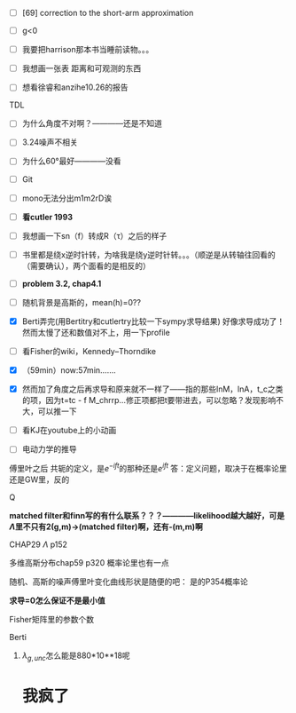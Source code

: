 - [ ] [69] correction to the short-arm approximation
- [ ] g<0
- [ ] 我要把harrison那本书当睡前读物。。。
- [ ] 我想画一张表 距离和可观测的东西
- [ ] 想看徐睿和anzihe10.26的报告





TDL

- [ ] 为什么角度不对啊？————还是不知道

- [ ] 3.24噪声不相关

- [ ] 为什么60°最好————没看

- [ ] Git

- [ ] mono无法分出m1m2rD诶

- [ ] **看cutler 1993**

- [ ] 我想画一下sn（f）转成R（τ）之后的样子

- [ ] 书里都是绕x逆时针转，为啥我是绕y逆时针转。。。（顺逆是从转轴往回看的（需要确认），两个面看的是相反的）

- [ ] **problem 3.2, chap4.1**

- [ ] 随机背景是高斯的，mean(h)=0??

- [x] Berti弄完(用Bertitry和cutlertry比较一下sympy求导结果) 好像求导成功了！然而太慢了还和数值对不上，用一下profile

- [ ] 看Fisher的wiki，Kennedy–Thorndike

- [x] （59min）now:57min…….

- [x] 然而加了角度之后再求导和原来就不一样了——指的那些lnM，lnA，t_c之类的项，因为t=tc - f M_chrrp…修正项都把t要带进去，可以忽略？发现影响不大，可以推一下

- [ ] 看KJ在youtube上的小动画

- [ ] 电动力学的推导

  



傅里叶之后 共轭的定义，是$e^{-ift}$的那种还是$e^{ift}$  答：定义问题，取决于在概率论里还是GW里，反的



Q

**matched filter和finn写的有什么联系？？？————likelihood越大越好，可是$\Lambda$里不只有2(g,m)$\rightarrow$(matched filter)啊，还有-(m,m)啊**

CHAP29 $\Lambda$ p152

多维高斯分布chap59 p320 概率论里也有一点

随机、高斯的噪声傅里叶变化曲线形状是随便的吧： 是的P354概率论

**求导=0怎么保证不是最小值**

Fisher矩阵里的参数个数



Berti

1. $\lambda_{g,unc}$怎么能是880*10**18呢

   

   

   

   # **我疯了**



```

```